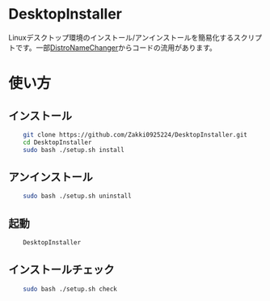 # DesktopInstaller

Linuxデスクトップ環境のインストール/アンインストールを簡易化するスクリプトです。一部[DistroNameChanger](https://github.com/Zakki0925224/DistroNameChanger)からコードの流用があります。

# 使い方
## インストール
```bash
    git clone https://github.com/Zakki0925224/DesktopInstaller.git
    cd DesktopInstaller
    sudo bash ./setup.sh install
```
## アンインストール
```bash
    sudo bash ./setup.sh uninstall
```
## 起動
```bash
    DesktopInstaller
```
## インストールチェック
```bash
    sudo bash ./setup.sh check
```